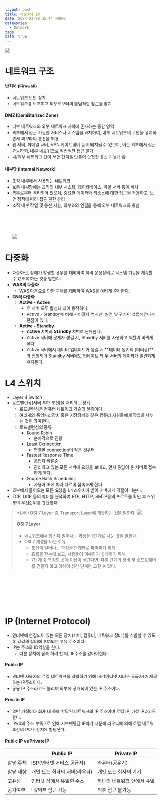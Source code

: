 ```yaml
---
layout: post
title: 다중화와 IP
date: 2024-03-08 15:44 +0900
categories:
  - Network
tags: 
math: true
---
```


![](https://i.imgur.com/ALYOUm0.png)

# **네트워크 구조**

#### **방화벽 (Firewall)**
- 네트워크 보안 장치
- 네트워크를 보호하고 외부로부터의 불법적인 접근을 방지

#### **DMZ (Demilitarized Zone)**
- 내부 네트워크와 외부 네트워크 사이에 존재하는 중간 영역
- 외부에서 접근 가능한 서비스나 시스템을 배치하여, 내부 네트워크의 보안을 유지하면서 외부와의 통신을 허용
- 웹 서버, 이메일 서버, VPN 게이트웨이 등이 배치될 수 있으며, 이는 외부에서 접근 가능하되, 내부 네트워크로 직접적인 접근 불가
- 내/외부 네트워크 간의 보안 간격을 만들어 안전한 통신 가능케 함

#### **내부망 (Internal Network)** 
- 조직 내부에서 사용되는 네트워크
- 보통 내부망에는 조직의 내부 시스템, 데이터베이스, 파일 서버 등이 배치
- 외부로부터 격리되어 있으며, 중요한 데이터와 리소스에 대한 접근을 허용하고, 보안 정책에 따라 접근 권한 관리
- 조직 내부 작업 및 통신 지원, 외부와의 연결을 통해 외부 네트워크와 통신
<br/><br/><br/><br/><br/><br/>
![](https://i.imgur.com/tYBZxOe.png)
# **다중화**

- 다중화란, 장애가 발생할 경우를 대비하여 예비 운용장비로 시스템 기능을 계속할 수 있도록 하는 것을 말한다.
 - **WAS의 다중화** 
	- WAS 다운으로 인한 피해를 대비하여 WAS를 여러개 준비한다.
- **DB의 다중화**
	- **Active - Active**
		- 두 서버 모두 활성화 되어 동작하다.
		- Active - Standby에 비해 처리률이 높지만, 설정 및 구성이 복잡해진다는 단점이 있다.
	- **Active - Standby**
		- **Active 서버**와 **Standby 서버**로 분류한다.
		- Active 서버에 문제가 생길 시, Standby 서버를 사용하고 역할이 바뀌게 된다.
		- Active 서버에서 데이터 업데이트가 생길 시 **데이터 동기화 (미러링)**가 진행되어  Standby 서버에도 업데이트 돼 두 서버의 데이터가 일관되게 유지된다.

# **L4 스위치**
- Layer 4 Switch
- 로드밸런싱(서버 부하 분산)을 처리하는 장비
	- 로드밸런싱은 컴퓨터 네트워크 기술의 일종이다
	- 여러개의 중앙처리장치 혹은 저장장치와 같은 컴퓨터 자원들에게 작업을 나누는 것을 의미한다.
	- 로드밸런싱의  종류
		- Round Robin
			- 순차적으로 진행
		- Least Connection
			- 연결된 connection이 적은 것부터
		- Fastest Response Time
			- 응답이 빠른순
			- 관리하고 있는 모든 서버에 요청을 보내고, 먼저 응답이 온 서버로 접속하게 한다.
		- Source Hash Scheduling
			- 사용자 IP에 따라 다르게 접속하게 한다.
- 외부에서 들어오는 모든 요청을 L4 스위치가 받아 서버에게 적절이 나눈다.
- TCP, UDP 등의 헤더를 분석하여 FTP, HTTP, SMTP등의 프로토콜 확인 후 스위칭의 우선순위를 판단한다.



> *L4란 OSI 7 Layer 중, Transport Layer에 해당하는 것을 말한다.
![](https://i.imgur.com/JoK6XG5.png)
>#### OSI 7 Layer
>- 네트워크에서 통신이 일어나는 과정을 7단계로 나눈 것을 말한다.
>- OSI 7 계층을 나눈 이유
>	- 통신이 일어나는 과정을 단계별로 파악하기 위해
>	- 흐름을 한눈에 보고, 사람들이 이해하기 쉽게하기 위해
>	- 7단계 중 특정한 곳에 이상이 생긴다면, 다른 단계의 장비 및 소프트웨어를 건들지 않고 이상이 생긴 단계만 고칠 수 있다.

<br/><br/><br/><br/><br/><br/>

# **IP (Internet Protocol)**
- 인터넷에 연결되어 있는 모든 장치(서버, 컴퓨터, 네트워크 장비 )를 식별할 수 있도록 각각의 장비에 부여되는 고유 주소이다.
- IP는 주소와 ID역할을 한다.
	- 다른 장치에 접속 하려 할 때, IP주소를 알아야한다.

#### **Public IP**
- 인터넷 사용자의 로컬 네트워크를 식별하기 위해 ISP(인터넷 서비스 공급자)가 제공하는 IP주소이다.
- 공용 IP 주소라고도 불리며 외부에 공개되어 있는 IP 주소이다.

#### **Private IP**
- 일반 가정이나 회사 내 등에 할당된 네트워크의 IP 주소이며 로컬 IP, 가상 IP라고도 한다.
- IPv4의 주소 부족으로 인해 서브넷팅된 IP이기 때문에 라우터에 의해 로컬 네트워크상의 PC나 장치에 할당된다.

#### **Public IP vs Private IP**

|       | Public IP         | Private IP      |
| ----- | ----------------- | --------------- |
| 할당 주체 | ISP(인터넷 서비스 공급자)  | 라우터(공유기)        |
| 할당 대상 | 개인 또는 회사의 서버(라우터) | 개인 또는 회사의 기기    |
| 고유성   | 인터넷 상에서 유일한 주소    | 하나의 네트워크 안에서 유일 |
| 공개여부  | 내/외부 접근 가능        | 외부 접근 불가능       |
